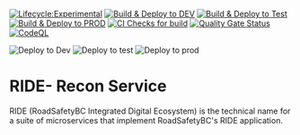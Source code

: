 [![Lifecycle:Experimental](https://img.shields.io/badge/Lifecycle-Experimental-339999)](<Redirect-URL>) [![Build & Deploy to DEV](https://github.com/bcgov/rsbc-ride-recon-svc/actions/workflows/build_push_pr_onopen_devdeploy.yml/badge.svg?branch=release%2F1_1)](https://github.com/bcgov/rsbc-ride-recon-svc/actions/workflows/build_push_pr_onopen_devdeploy.yml) [![Build & Deploy to Test](https://github.com/bcgov/rsbc-ride-recon-svc/actions/workflows/build_push_pr_onopen_testdeploy.yml/badge.svg?branch=release%2F1_1)](https://github.com/bcgov/rsbc-ride-recon-svc/actions/workflows/build_push_pr_onopen_testdeploy.yml) [![Build & Deploy to PROD](https://github.com/bcgov/rsbc-ride-recon-svc/actions/workflows/build_push_pr_onopen_proddeploy.yml/badge.svg?branch=release%2F1_1)](https://github.com/bcgov/rsbc-ride-recon-svc/actions/workflows/build_push_pr_onopen_proddeploy.yml)  [![CI Checks for build](https://github.com/bcgov/rsbc-ride-recon-svc/actions/workflows/build_check.yml/badge.svg)](https://github.com/bcgov/rsbc-ride-recon-svc/actions/workflows/build_check.yml)  [![Quality Gate Status](https://sonarcloud.io/api/project_badges/measure?project=bcgov_rsbc-ride-recon-svc&metric=alert_status)](https://sonarcloud.io/summary/new_code?id=bcgov_rsbc-ride-recon-svc) [![CodeQL](https://github.com/bcgov/rsbc-ride-recon-svc/actions/workflows/codeql.yml/badge.svg)](https://github.com/bcgov/rsbc-ride-recon-svc/actions/workflows/codeql.yml)

![Deploy to Dev](https://gitops-shared.apps.silver.devops.gov.bc.ca/api/badge?name=be5301-ride-recon-svc-dev&revision=true) ![Deploy to test](https://gitops-shared.apps.silver.devops.gov.bc.ca/api/badge?name=be5301-ride-recon-svc-test&revision=true) ![Deploy to prod](https://gitops-shared.apps.silver.devops.gov.bc.ca/api/badge?name=be5301-ride-recon-svc-prod&revision=true)


# RIDE- Recon Service

RIDE (RoadSafetyBC Integrated Digital Ecosystem) is the technical name for a suite of microservices that implement RoadSafetyBC's RIDE application.    
